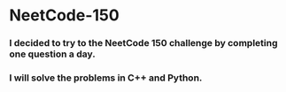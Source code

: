 # NeetCode-150


### I decided to try to the NeetCode 150 challenge by completing one question a day. 
### I will solve the problems in C++ and Python.